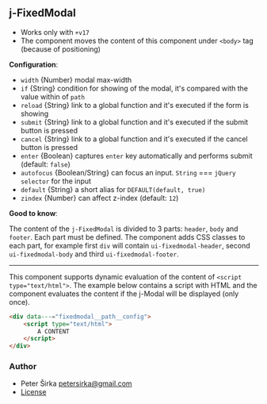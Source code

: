 ## j-FixedModal

- Works only with `+v17`
- The component moves the content of this component under `<body>` tag (because of positioning)

__Configuration__:

- `width` {Number} modal max-width
- `if` {String} condition for showing of the modal, it's compared with the value within of `path`
- `reload` {String} link to a global function and it's executed if the form is showing
- `submit` {String} link to a global function and it's executed if the submit button is pressed
- `cancel` {String} link to a global function and it's executed if the cancel button is pressed
- `enter` {Boolean} captures `enter` key automatically and performs submit (default: `false`)
- `autofocus` {Boolean/String} can focus an input. `String` === `jQuery selector` for the input
- `default` {String} a short alias for `DEFAULT(default, true)`
- `zindex` {Number} can affect z-index (default: `12`)

__Good to know__:

The content of the `j-FixedModal` is divided to 3 parts: `header`, `body` and `footer`. Each part must be defined. The component adds CSS classes to each part, for example first `div` will contain `ui-fixedmodal-header`, second `ui-fixedmodal-body` and third `ui-fixedmodal-footer`.

---

This component supports dynamic evaluation of the content of `<script type="text/html">`. The example below contains a script with HTML and the component evaluates the content if the j-Modal will be displayed (only once).

```html
<div data---="fixedmodal__path__config">
	<script type="text/html">
		A CONTENT
	</script>
</div>
```

### Author

- Peter Širka <petersirka@gmail.com>
- [License](https://www.totaljs.com/license/)